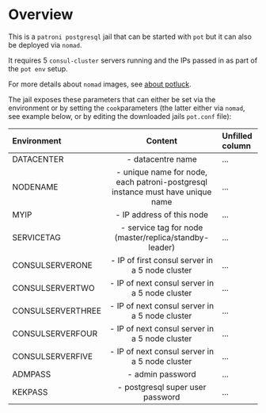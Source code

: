 # Overview

This is a ```patroni postgresql``` jail that can be started with ```pot``` but it can also be deployed via ```nomad```.

It requires 5 ```consul-cluster``` servers running and the IPs passed in as part of the ```pot env``` setup.

For more details about ```nomad``` images, see [about potluck](https://potluck.honeyguide.net/micro/about-potluck/).

The jail exposes these parameters that can either be set via the environment or by setting the ```cook```parameters (the latter either via ```nomad```, see example below, or by editing the downloaded jails ```pot.conf``` file):

| Environment | Content    | Unfilled column    |
| :---------- | :----------------: | :-----------|
| DATACENTER  | - datacentre name                 | ...  |
| NODENAME    | - unique name for node, each patroni-postgresql instance must have unique name                 | ...       |
| MYIP        | - IP address of this node                 | ...                  |
| SERVICETAG  | - service tag for node (master/replica/standby-leader)     | ...                  |
| CONSULSERVERONE | - IP of first consul server in a 5 node cluster                 | ...             |
| CONSULSERVERTWO | - IP of next consul server in a 5 node cluster                 | ...             |
| CONSULSERVERTHREE | - IP of next consul server in a 5 node cluster                 | ...             |
| CONSULSERVERFOUR | - IP of next consul server in a 5 node cluster                 | ...             |
| CONSULSERVERFIVE | - IP of next consul server in a 5 node cluster                 | ...             |
| ADMPASS     | - admin password                 | ...                  |
| KEKPASS     | - postgresql super user password                 | ...                  |
